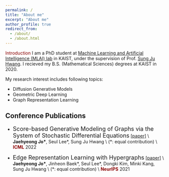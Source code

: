 ```yaml
---
permalink: /
title: "About me"
excerpt: "About me"
author_profile: true
redirect_from:
  - /about/
  - /about.html
---
```


<span style="color:darkred">Introduction</span>
I am a PhD student at [Machine Learning and Artificial Intelligence (MLAI) lab](https://www.mlai-kaist.com/) in KAIST, under the supervision of Prof. [Sung Ju Hwang](http://www.sungjuhwang.com/).
I recieved my B.S. (Mathematical Sciences) degrees at KAIST in 2020.

My research interest includes following topics:
- Diffusion Generative Models
- Geometric Deep Learning
- Graph Representation Learning


## Conference Publications
- <font size="4">Score-based Generative Modeling of Graphs via the System of Stochastic Differential Equations</font>
[[paper]](https://arxiv.org/abs/2202.02514) \\
**Jaehyeong Jo\***, Seul Lee\*, Sung Ju Hwang \\
(\*: equal contribution) \\
<span style="color:darkred">**ICML**</span> 2022

- <font size="4">Edge Representation Learning with Hypergraphs</font>
[[paper]](https://arxiv.org/abs/2106.15845) \\
**Jaehyeong Jo\***, Jinheon Baek\*, Seul Lee\*, Dongki Kim, Minki Kang, Sung Ju Hwang \\
(\*: equal contribution) \\
<span style="color:darkred">**NeurIPS**</span> 2021


<!-- ## Education
- **Korea Advanced Institute of Science and Technology** \\
  <font size="3">Aug. 2021 - </font>
  Ph.d. in Graduate School of Artificial Intelligence

- **Korea Advanced Institute of Science and Technology** \\
  <font size="3">Mar. 2020 - Aug. 2021</font>
  M.S. in Mathematical Sciences

- **Korea Advanced Institute of Science and Technology** \\
  <font size="3">Mar. 2016 - Feb. 2020</font>
  B.S. in Mathematical Sciences -->



